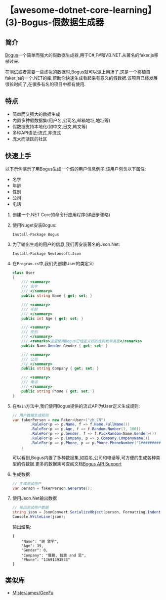 # 【awesome-dotnet-core-learning】(3)-Bogus-假数据生成器

## 简介

[Bogus](https://github.com/bchavez/Bogus)一个简单而强大的假数据生成器,用于C#,F#和VB.NET.从著名的faker.js移植过来.

在测试或者需要一些虚拟的数据时,Bogus就可以派上用场了.这是一个移植自faker.js的一个.NET的库,帮助你快速生成看起来有意义的假数据.该项目已经发展很长时间了,在很多有名的项目中都有使用.

## 特点

* 简单而又强大的数据生成
* 内置多种假数据集(用户名,公司名,邮箱地址,地址等)
* 假数据支持本地化(如中文,日文,韩文等)
* 多种API语法:流式,非流式
* 庞大而活跃的社区

## 快速上手

以下示例演示了用Bogus生成一个假的用户信息例子.该用户包含以下属性:

* 名字
* 年龄
* 性别
* 公司
* 电话

1. 创建一个.NET Core的命令行应用程序(详细步骤略)
1. 使用Nuget安装Bogus:

    ```
    Install-Package Bogus
    ```

1. 为了输出生成的用户的信息,我们再安装著名的Json.Net:

    ```
    Install-Package Newtonsoft.Json
    ```

1. 在`Program.cs`中,我们先创建User的类定义:

    ``` C#
    class User
    {
        /// <summary>
        /// 名字
        /// </summary>
        public string Name { get; set; }

        /// <summary>
        /// 年龄
        /// </summary>
        public int Age { get; set; }

        /// <summary>
        /// 性别
        /// </summary>
        /// <remarks>这里使用Bogus已经定义好的性别枚举类型</remarks>
        public Name.Gender Gender { get; set; }

        /// <summary>
        /// 公司
        /// </summary>
        public string Company { get; set; }

        /// <summary>
        /// 电话
        /// </summary>
        public string Phone { get; set; }
    }
    ```

1. 在`Main`方法中,我们使用Bogus提供的流式API为User定义生成规则:

    ``` C#
    // 用户数据生成规则
    var fakerPerson = new Faker<User>("zh_CN")                                      // 使用中文数据
            .RuleFor(p => p.Name, f => f.Name.FullName())                           // 随机汉字名
            .RuleFor(p => p.Age, f => f.Random.Number(1, 100))                      // 随机年龄(1-100岁)
            .RuleFor(p => p.Gender, f => f.PickRandom<Name.Gender>())               // 随机性别
            .RuleFor(p => p.Company, p => p.Company.CompanyName())                  // 随机公司名称
            .RuleFor(p => p.Phone, p => p.Phone.PhoneNumber("1##########"))         // 随机手机号
        ;
    ```

    可以看到,Bogus内置了多种数据集,如姓名,公司和电话等,可方便的生成各种类型的假数据.更多的数据集可查阅文档[Bogus API Support](https://github.com/bchavez/Bogus#bogus-api-support)

1. 生成数据

    ``` C#
    // 生成测试用户
    var person = fakerPerson.Generate();
    ```

1. 使用Json.Net输出数据

    ``` C#
    // 输出测试用户数据
    string json = JsonConvert.SerializeObject(person, Formatting.Indented);
    Console.WriteLine(json);
    ```

    输出结果:

    ```
    {
        "Name": "谢 擎宇",
        "Age": 39,
        "Gender": 0,
        "Company": "展鹏, 智宸 and 思",
        "Phone": "13691393533"
    }
    ```


## 类似库

* [MisterJames/GenFu](https://github.com/MisterJames/GenFu)